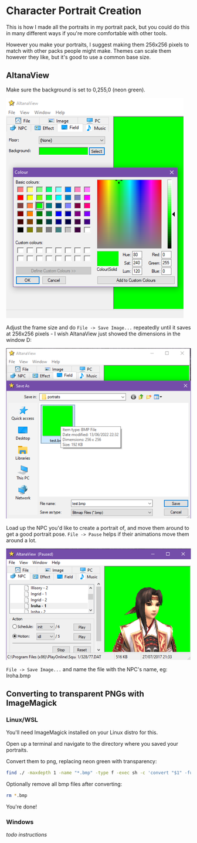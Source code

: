# Character Portrait Creation

This is how I made all the portraits in my portrait pack, but you could do this in many different ways if you're more comfortable with other tools.

However you make your portraits, I suggest making them 256x256 pixels to match with other packs people might make. Themes can scale them however they like, but it's good to use a common base size.

## AltanaView
Make sure the background is set to 0,255,0 (neon green).

![AltanaView background color setting](AltanaView-set-background.png)

Adjust the frame size and do `File -> Save Image...` repeatedly until it saves at 256x256 pixels - I wish AltanaView just showed the dimensions in the window D:

![AltanaView image size](AltanaView-image-size.png)

Load up the NPC you'd like to create a portrait of, and move them around to get a good portrait pose.
`File -> Pause` helps if their animations move them around a lot.

![AltanaView posing](AltanaView-posing.png)

`File -> Save Image...` and name the file with the NPC's name, eg: Iroha.bmp

## Converting to transparent PNGs with ImageMagick
### Linux/WSL
You'll need ImageMagick installed on your Linux distro for this.

Open up a terminal and navigate to the directory where you saved your portraits.

Convert them to png, replacing neon green with transparency:
```sh
find ./ -maxdepth 1 -name "*.bmp" -type f -exec sh -c 'convert "$1" -fuzz 5% -channel rgba -fill none -opaque "#00FF00" "${1%bmp}png"' sh {} \;
```
Optionally remove all bmp files after converting:
```sh
rm *.bmp
```
You're done!

### Windows
_todo instructions_